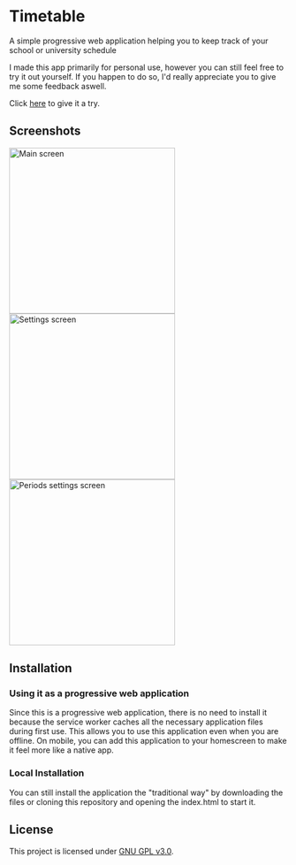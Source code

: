 # Timetable
A simple progressive web application helping you to keep track of your school or university schedule

I made this app primarily for personal use, however you can still feel free to try it out yourself. If you happen to do so, I'd really appreciate you to give me some feedback aswell.

Click [here](https://rahmsauce.github.io/Timetable) to give it a try.



## Screenshots
<img src="https://user-images.githubusercontent.com/53840228/73595819-e44eed00-451c-11ea-9c08-3042356efd8b.png" alt="Main screen" width="300"/> <img src="https://user-images.githubusercontent.com/53840228/73595821-e4e78380-451c-11ea-8a77-6052fbf39a10.png" alt="Settings screen" width="300"/> <img src="https://user-images.githubusercontent.com/53840228/73595820-e44eed00-451c-11ea-9349-b80f090c544a.png" alt="Periods settings screen" width="300"/>



## Installation

### Using it as a progressive web application
Since this is a progressive web application, there is no need to install it because the service worker caches all the necessary application files during first use. This allows you to use this application even when you are offline. On mobile, you can add this application to your homescreen to make it feel more like a native app. 

### Local Installation
You can still install the application the "traditional way" by downloading the files or cloning this repository and opening the index.html to start it. 



## License
This project is licensed under [GNU GPL v3.0](LICENSE).
